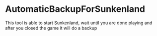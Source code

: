 # AutomaticBackupForSunkenland
This tool is able to start Sunkenland, wait until you are done playing and after you closed the game it will do a backup

